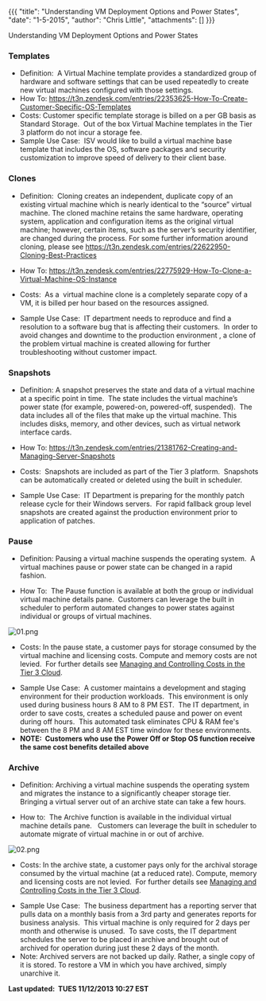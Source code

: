 {{{
  "title": "Understanding VM Deployment Options and Power States",
  "date": "1-5-2015",
  "author": "Chris Little",
  "attachments": []
}}}

Understanding VM Deployment Options and Power States
<h3>Templates</h3>
<ul>
  <li>Definition: &nbsp;A Virtual Machine template provides a standardized group of hardware and software settings that can be used repeatedly to create new virtual machines configured with those settings.</li>
  <li>How To: <a href="https://t3n.zendesk.com/entries/22353625-How-To-Create-Customer-Specific-OS-Templates" target="_blank">https://t3n.zendesk.com/entries/22353625-How-To-Create-Customer-Specific-OS-Templates</a>
  </li>
  <li>Costs: Customer specific template storage is billed on a per GB basis as Standard Storage. &nbsp;Out of the box Virtual Machine templates in the Tier 3 platform do not incur a storage fee. &nbsp;</li>
  <li>Sample Use Case: &nbsp;ISV would like to build a virtual machine base template that includes the OS, software packages and security customization to improve speed of delivery to their client base. &nbsp;</li>
</ul>
<h3>Clones</h3>
<ul>
  <li>
    <p>Definition: &nbsp;Cloning creates an independent, duplicate copy of an existing virtual machine which is nearly identical to the “source” virtual machine. The cloned machine retains the same hardware, operating system, application and configuration
      items as the original virtual machine; however, certain items, such as the server’s security identifier, are changed during the process. For some further information around cloning, please see <a href="https://t3n.zendesk.com/entries/22622950-Cloning-Best-Practices"
      target="_blank">https://t3n.zendesk.com/entries/22622950-Cloning-Best-Practices</a>
    </p>
  </li>
  <li>
    <p>How To: <a href="https://t3n.zendesk.com/entries/22775929-How-To-Clone-a-Virtual-Machine-OS-Instance" target="_blank">https://t3n.zendesk.com/entries/22775929-How-To-Clone-a-Virtual-Machine-OS-Instance</a>
    </p>
  </li>
  <li>
    <p>Costs: &nbsp;As a &nbsp;virtual machine clone is a completely separate copy of a VM, it is billed per hour based on the resources assigned. &nbsp;</p>
  </li>
  <li>Sample Use Case: &nbsp;IT department needs to reproduce and find a resolution to a software bug that is affecting their customers. &nbsp;In order to avoid changes and downtime to the production environment , a clone of the problem virtual machine is
    created allowing for further troubleshooting without customer impact. &nbsp;</li>
</ul>
<h3>Snapshots</h3>
<ul>
  <li>
    <p>Definition: A snapshot preserves the state and data of a virtual machine at a specific point in time. &nbsp;The state includes the virtual machine’s power state (for example, powered-on, powered-off, suspended). &nbsp;The data includes all of the
      files that make up the virtual machine. This includes disks, memory, and other devices, such as virtual network interface cards.</p>
  </li>
  <li>
    <p>How To: <a href="https://t3n.zendesk.com/entries/21381762-Creating-and-Managing-Server-Snapshots" target="_blank">https://t3n.zendesk.com/entries/21381762-Creating-and-Managing-Server-Snapshots</a>
    </p>
  </li>
  <li>
    <p>Costs: &nbsp;Snapshots are included as part of the Tier 3 platform. &nbsp;Snapshots can be automatically created or deleted using the built in scheduler.</p>
  </li>
  <li>Sample Use Case: &nbsp;IT Department is preparing for the monthly patch release cycle for their Windows servers. &nbsp;For rapid fallback group level snapshots are created against the production environment prior to application of patches. &nbsp;</li>
</ul>
<h3>Pause&nbsp;</h3>
<ul>
  <li>
    <p>Definition: Pausing a virtual machine suspends the operating system. &nbsp;A virtual machines pause or power state can be changed in a rapid fashion.</p>
  </li>
  <li>
    <p>How To: &nbsp;The Pause function is available at both the group or individual virtual machine details pane. &nbsp;Customers can leverage the built in scheduler to perform automated changes to power states against individual or groups of virtual machines.
      &nbsp;</p>
  </li>
</ul>
<p><img src="https://t3n.zendesk.com/attachments/token/LaIWCmiv5gXqZKsLTKbtAJD3U/?name=01.png" alt="01.png" />
</p>
<ul>
  <li>
    <p>Costs: In the pause state, a customer pays for storage consumed by the virtual machine and licensing costs. Compute and memory costs are not levied. &nbsp;For further details see&nbsp;<a href="https://t3n.zendesk.com/entries/23227276-Managing-and-Controlling-Costs-in-the-Tier-3-Cloud"
      target="_blank">Managing and Controlling Costs in the Tier 3 Cloud</a>.</p>
  </li>
  <li>Sample Use Case: &nbsp;A customer maintains a development and staging environment for their production workloads. &nbsp;This environment is only used during business hours 8 AM to 8 PM EST. &nbsp;The IT department, in order to save costs, creates a
    scheduled pause and power on event during off hours. &nbsp;This automated task eliminates CPU &amp; RAM fee's between the 8 PM and 8 AM EST time window for these environments.</li>
  <li><strong>NOTE: &nbsp;Customers who use the Power Off or Stop OS function receive the same cost benefits detailed above</strong>
  </li>
</ul>
<p>
  <a name="archive"></a>
</p>
<h3>Archive</h3>
<ul>
  <li>
    <p>Definition: Archiving a virtual machine suspends the operating system and migrates the instance to a significantly cheaper storage tier. Bringing a virtual server out of an archive state can take a few hours.</p>
  </li>
  <li>
    <p>How to: &nbsp;The Archive function is available in the individual virtual machine details pane. &nbsp; Customers can leverage the built in scheduler to automate migrate of virtual machine in or out of archive.</p>
  </li>
</ul>
<p><img src="https://t3n.zendesk.com/attachments/token/CEst2oMljyDImt4Pa4JtIQQTD/?name=02.png" alt="02.png" />
</p>
<ul>
  <li>
    <p>Costs: In the archive state, a customer pays only for the archival storage consumed by the virtual machine (at a reduced rate). Compute, memory and licensing costs are not levied. &nbsp;For further details see&nbsp;<a href="https://t3n.zendesk.com/entries/57443680-Managing-and-Controlling-Costs-in-CenturyLink-Cloud"
      target="_blank">Managing and Controlling Costs in the Tier 3 Cloud</a>.</p>
  </li>
  <li>Sample Use Case: &nbsp;The business department has a reporting server that pulls data on a monthly basis from a 3rd party and generates reports for business analysis. &nbsp;This virtual machine is only required for 2 days per month and otherwise is
    unused. &nbsp;To save costs, the IT department schedules the server to be placed in archive and brought out of archived for operation during just these 2 days of the month. &nbsp;</li>
  <li>Note: Archived servers are not backed up daily. Rather, a single copy of it is stored. To restore a VM in which you have archived, simply unarchive it.&nbsp;</li>
</ul>
<p><strong>Last updated: &nbsp;TUES 11/12/2013 10:27 EST</strong>
</p>